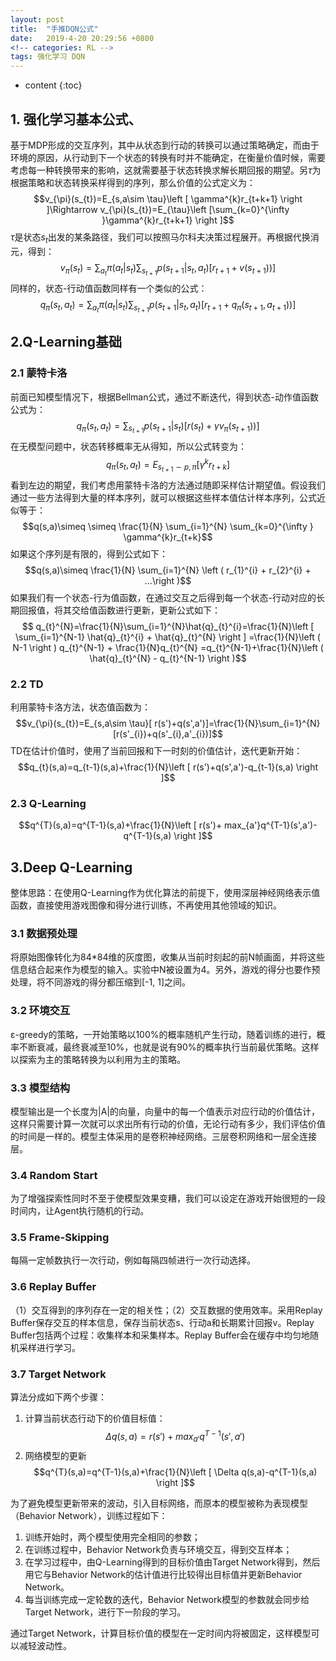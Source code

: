 ```yaml
---
layout: post
title:  "手推DQN公式"
date:   2019-4-20 20:29:56 +0800
<!-- categories: RL -->
tags: 强化学习 DQN
---
```


* content
{:toc}

## 1. 强化学习基本公式、
基于MDP形成的交互序列，其中从状态到行动的转换可以通过策略确定，而由于环境的原因，从行动到下一个状态的转换有时并不能确定，在衡量价值时候，需要考虑每一种转换带来的影响，这就需要基于状态转换求解长期回报的期望。另$\tau$为根据策略和状态转换采样得到的序列，那么价值的公式定义为：
$$v_{\pi}(s_{t})=E_{s,a\sim \tau}\left [ \gamma^{k}r_{t+k+1} \right ]\Rightarrow
v_{\pi}(s_{t})=E_{\tau}\left [\sum_{k=0}^{\infty }\gamma^{k}r_{t+k+1} \right ]$$
$\tau$是状态$s_{t}$出发的某条路径，我们可以按照马尔科夫决策过程展开。再根据代换消元，得到：
$$ v_{\pi}\left ( s_{t} \right )=\sum_{a_{t}}\pi\left ( a_{t}|s_{t} \right)\sum_{s_{t+1}}p\left ( s_{t+1}|s_{t},a_{t} \right )\left [ r_{t+1} + v\left ( s_{t+1} \right )\right ) ]$$
同样的，状态-行动值函数同样有一个类似的公式：
$$ q_{\pi}\left ( s_{t},a_{t} \right )=\sum_{a_{t}}\pi\left ( a_{t}|s_{t} \right)\sum_{s_{t+1}}p\left ( s_{t+1}|s_{t},a_{t} \right )\left [ r_{t+1} + q_{\pi}\left ( s_{t+1},a_{t+1} \right )\right ) ]$$
## 2.Q-Learning基础
### 2.1 蒙特卡洛
前面已知模型情况下，根据Bellman公式，通过不断迭代，得到状态-动作值函数公式为：
$$q_{\pi}\left ( s_{t},a_{t} \right )=\sum_{s_{t+1}}p\left ( s_{t+1}|s_{t} \right )\left [ r\left (  s_{t}  \right) + \gamma v_{\pi}\left ( s_{t+1} \right )\right ) ]$$
在无模型问题中，状态转移概率无从得知，所以公式转变为：
$$q_{\pi}\left ( s_{t},a_{t} \right )=E_{s_{t+1}\sim p,\pi}\left [ \gamma^{k}r_{t+k} \right ]$$
看到左边的期望，我们考虑用蒙特卡洛的方法通过随即采样估计期望值。假设我们通过一些方法得到大量的样本序列，就可以根据这些样本值估计样本序列，公式近似等于：
$$q(s,a)\simeq \simeq \frac{1}{N} \sum_{i=1}^{N} \sum_{k=0}^{\infty } \gamma^{k}r_{t+k}$$
如果这个序列是有限的，得到公式如下：
$$q(s,a)\simeq  \frac{1}{N} \sum_{i=1}^{N} \left ( r_{1}^{i} + r_{2}^{i} + ...\right )$$
如果我们有一个状态-行为值函数，在通过交互之后得到每一个状态-行动对应的长期回报值，将其交给值函数进行更新，更新公式如下：
$$ q_{t}^{N}=\frac{1}{N}\sum_{i=1}^{N}\hat{q}_{t}^{i}=\frac{1}{N}\left [ \sum_{i=1}^{N-1} \hat{q}_{t}^{i} + \hat{q}_{t}^{N} \right ]
=\frac{1}{N}\left ( N-1 \right ) q_{t}^{N-1} + \frac{1}{N}q_{t}^{N} 
=q_{t}^{N-1}+\frac{1}{N}\left ( \hat{q}_{t}^{N} - q_{t}^{N-1} \right )$$
### 2.2 TD
利用蒙特卡洛方法，状态值函数为：
$$v_{\pi}(s_{t})=E_{s,a\sim \tau}[ r(s')+q(s',a')]=\frac{1}{N}\sum_{i=1}^{N}[r(s'_{i})+q(s'_{i},a'_{i})]$$
TD在估计价值时，使用了当前回报和下一时刻的价值估计，迭代更新开始：
$$q_{t}(s,a)=q_{t-1}(s,a)+\frac{1}{N}\left [ r(s')+q(s',a')-q_{t-1}(s,a) \right ]$$
### 2.3 Q-Learning
$$q^{T}(s,a)=q^{T-1}(s,a)+\frac{1}{N}\left [ r(s')+ max_{a'}q^{T-1}(s',a')-q^{T-1}(s,a) \right ]$$

## 3.Deep Q-Learning
整体思路：在使用Q-Learning作为优化算法的前提下，使用深层神经网络表示值函数，直接使用游戏图像和得分进行训练，不再使用其他领域的知识。
### 3.1 数据预处理
将原始图像转化为84*84维的灰度图，收集从当前时刻起的前N帧画面，并将这些信息结合起来作为模型的输入。实验中N被设置为4。另外，游戏的得分也要作预处理，将不同游戏的得分都压缩到[-1, 1]之间。
### 3.2 环境交互
ε-greedy的策略，一开始策略以100%的概率随机产生行动，随着训练的进行，概率不断衰减，最终衰减至10%，也就是说有90%的概率执行当前最优策略。这样以探索为主的策略转换为以利用为主的策略。
### 3.3 模型结构
模型输出是一个长度为|A|的向量，向量中的每一个值表示对应行动的价值估计，这样只需要计算一次就可以求出所有行动的价值，无论行动有多少，我们评估价值的时间是一样的。模型主体采用的是卷积神经网络。三层卷积网络和一层全连接层。
### 3.4 Random Start
为了增强探索性同时不至于使模型效果变糟，我们可以设定在游戏开始很短的一段时间内，让Agent执行随机的行动。
### 3.5 Frame-Skipping
每隔一定帧数执行一次行动，例如每隔四帧进行一次行动选择。
### 3.6 Replay Buffer
（1）交互得到的序列存在一定的相关性；（2）交互数据的使用效率。采用Replay Buffer保存交互的样本信息，保存当前状态s、行动a和长期累计回报v。Replay Buffer包括两个过程：收集样本和采集样本。Replay Buffer会在缓存中均匀地随机采样进行学习。
### 3.7 Target Network
算法分成如下两个步骤：


1. 计算当前状态行动下的价值目标值：
$$\Delta q(s,a) = r(s') + max_{a'}q^{T-1}(s',a')$$
2. 网络模型的更新
$$q^{T}(s,a)=q^{T-1}(s,a)+\frac{1}{N}\left [ \Delta q(s,a)-q^{T-1}(s,a) \right ]$$

为了避免模型更新带来的波动，引入目标网络，而原本的模型被称为表现模型（Behavior Network），训练过程如下：
1. 训练开始时，两个模型使用完全相同的参数；
2. 在训练过程中，Behavior Network负责与环境交互，得到交互样本；
3. 在学习过程中，由Q-Learning得到的目标价值由Target Network得到，然后用它与Behavior Network的估计值进行比较得出目标值并更新Behavior Network。
4. 每当训练完成一定轮数的迭代，Behavior Network模型的参数就会同步给Target Network，进行下一阶段的学习。

通过Target Network，计算目标价值的模型在一定时间内将被固定，这样模型可以减轻波动性。
